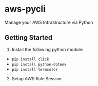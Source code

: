 aws-pycli
==============================

Manage your AWS Infrastructure via Python

Getting Started
------------

1. Install the following python module:
- `pip install click`
- `pip install python-dotenv`
- `pip install termcolor`

2. Setup AWS Role Session